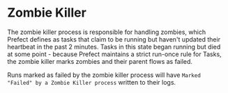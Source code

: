 # Zombie Killer

The zombie killer process is responsible for handling zombies, which Prefect defines as tasks that claim to be running
but haven't updated their heartbeat in the past 2 minutes.  Tasks in this state began running but died at some point -
because Prefect maintains a strict run-once rule for Tasks, the zombie killer marks zombies
and their parent flows as failed.

Runs marked as failed by the zombie killer process will have `Marked "Failed" by a Zombie Killer process`
written to their logs.
